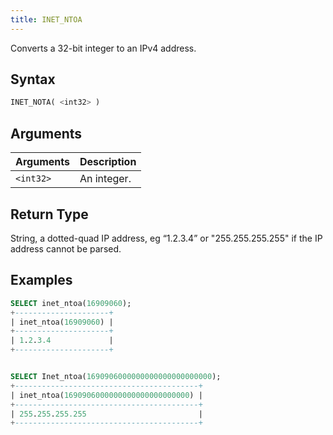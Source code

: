 ```yaml
---
title: INET_NTOA
---
```


Converts a 32-bit integer to an IPv4 address.

## Syntax

```sql
INET_NOTA( <int32> )
```

## Arguments

| Arguments   | Description |
| ----------- | ----------- |
| `<int32>` | An integer.

## Return Type

String, a dotted-quad IP address, eg “1.2.3.4” or "255.255.255.255"  if the IP address cannot be parsed.

## Examples

```sql
SELECT inet_ntoa(16909060);
+---------------------+
| inet_ntoa(16909060) |
+---------------------+
| 1.2.3.4             |
+---------------------+


SELECT Inet_ntoa(1690906000000000000000000000);
+-----------------------------------------+
| inet_ntoa(1690906000000000000000000000) |
+-----------------------------------------+
| 255.255.255.255                         |
+-----------------------------------------+
```
